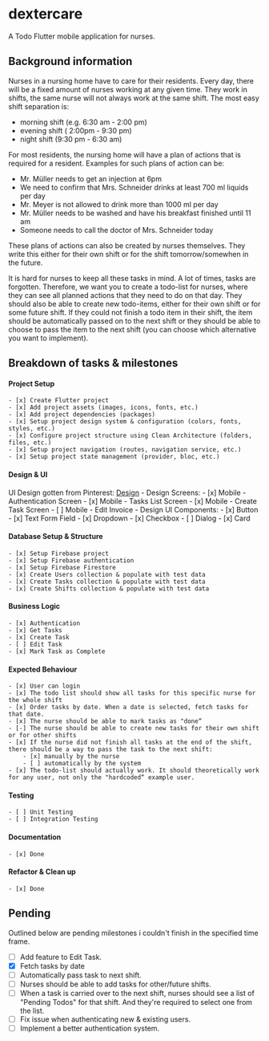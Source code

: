 # dextercare

A Todo Flutter mobile application for nurses.

## Background information

Nurses in a nursing home have to care for their residents.
Every day, there will be a fixed amount of nurses working at any given time. They work in shifts,
the same nurse will not always work at the same shift. The most easy shift separation is:

- morning shift (e.g. 6:30 am - 2:00 pm)
- evening shift ( 2:00pm - 9:30 pm)
- night shift (9:30 pm - 6:30 am)

For most residents, the nursing home will have a plan of actions that is required for a resident.
Examples for such plans of action can be:

- Mr. Müller needs to get an injection at 6pm
- We need to confirm that Mrs. Schneider drinks at least 700 ml liquids per day
- Mr. Meyer is not allowed to drink more than 1000 ml per day
- Mr. Müller needs to be washed and have his breakfast finished until 11 am
- Someone needs to call the doctor of Mrs. Schneider today

These plans of actions can also be created by nurses themselves. They write this either for their
own shift or for the shift tomorrow/somewhen in the future.

It is hard for nurses to keep all these tasks in mind. A lot of times, tasks are forgotten. Therefore,
we want you to create a todo-list for nurses, where they can see all planned actions that they
need to do on that day. They should also be able to create new todo-items, either for their own
shift or for some future shift. If they could not finish a todo item in their shift, the item should be
automatically passed on to the next shift or they should be able to choose to pass the item to the
next shift (you can choose which alternative you want to implement).


## Breakdown of tasks & milestones

#### Project Setup
    - [x] Create Flutter project
    - [x] Add project assets (images, icons, fonts, etc.)
    - [x] Add project dependencies (packages)
    - [x] Setup project design system & configuration (colors, fonts, styles, etc.)
    - [x] Configure project structure using Clean Architecture (folders, files, etc.)
    - [x] Setup project navigation (routes, navigation service, etc.)
    - [x] Setup project state management (provider, bloc, etc.)

#### Design & UI
UI Design gotten from Pinterest: [Design](https://www.pinterest.com/pin/369154500717175993/)
    - Design Screens:
        - [x] Mobile - Authentication Screen
        - [x] Mobile - Tasks List Screen
        - [x] Mobile - Create Task Screen
        - [ ] Mobile - Edit Invoice
    - Design UI Components:
        - [x] Button
        - [x] Text Form Field
        - [x] Dropdown
        - [x] Checkbox
        - [ ] Dialog
        - [x] Card

#### Database Setup & Structure
    - [x] Setup Firebase project
    - [x] Setup Firebase authentication
    - [x] Setup Firebase Firestore
    - [x] Create Users collection & populate with test data
    - [x] Create Tasks collection & populate with test data
    - [x] Create Shifts collection & populate with test data

#### Business Logic
    - [x] Authentication
    - [x] Get Tasks
    - [x] Create Task
    - [ ] Edit Task
    - [x] Mark Task as Complete

#### Expected Behaviour
    - [x] User can login
    - [x] The todo list should show all tasks for this specific nurse for the whole shift
    - [x] Order tasks by date. When a date is selected, fetch tasks for that date.
    - [x] The nurse should be able to mark tasks as "done“
    - [-] The nurse should be able to create new tasks for their own shift or for other shifts
    - [x] If the nurse did not finish all tasks at the end of the shift, there should be a way to pass the task to the next shift:
        - [x] manually by the nurse
        - [ ] automatically by the system
    - [x] The todo-list should actually work. It should theoretically work for any user, not only the "hardcoded“ example user.

#### Testing
    - [ ] Unit Testing
    - [ ] Integration Testing

#### Documentation
    - [x] Done

#### Refactor & Clean up
    - [x] Done


## Pending
Outlined below are pending milestones i couldn't finish in the specified time frame.

- [ ] Add feature to Edit Task.
- [x] Fetch tasks by date
- [ ] Automatically pass task to next shift.
- [ ] Nurses should be able to add tasks for other/future shifts.
- [ ] When a task is carried over to the next shift, nurses should see a list of "Pending Todos" for that shift.
    And they're required to select one from the list.
- [ ] Fix issue when authenticating new & existing users.
- [ ] Implement a better authentication system.

